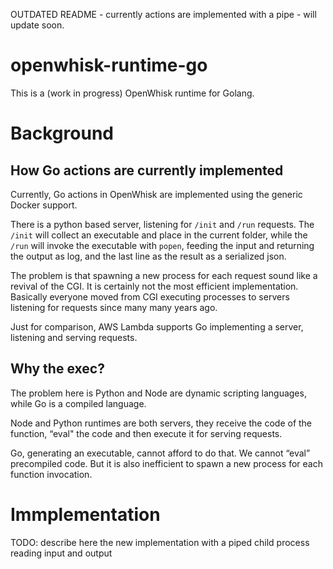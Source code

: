 OUTDATED README - currently actions are implemented with a pipe - will update soon.

# openwhisk-runtime-go
This is a (work in progress) OpenWhisk runtime for  Golang.

# Background

## How Go actions are currently implemented

Currently, Go actions in OpenWhisk are implemented using the generic Docker support. 

There is a python based server, listening for `/init` and `/run` requests. The `/init` will collect an executable and place in the current folder, while the `/run` will invoke the executable with `popen`, feeding the input and returning the output as log, and the last line as the result as a serialized json.

The problem is that spawning a new process for each request sound like a revival of the CGI.  It is certainly not the most efficient implementation.  Basically everyone moved from CGI executing processes to servers listening for requests since many many years ago.

Just for comparison, AWS Lambda supports Go implementing a server, listening and serving requests. 

## Why the exec?

The problem here is Python and Node are dynamic scripting languages, while Go is a compiled language.

Node and Python runtimes are both  servers, they receive the code of the function, “eval" the code and then execute it for serving requests. 

Go, generating an executable, cannot afford to do that. We cannot “eval” precompiled code. But it is also inefficient to spawn a new process for each function invocation. 


# Immplementation

TODO: describe here the new implementation with a piped child process reading input and output
